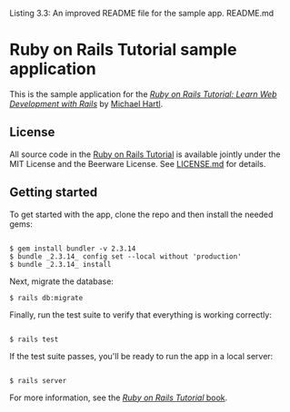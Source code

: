 Listing 3.3: An improved README file for the sample app.
README.md

# Ruby on Rails Tutorial sample application

This is the sample application for the
[*Ruby on Rails Tutorial:
Learn Web Development with Rails*](https://www.railstutorial.org/)
by [Michael Hartl](https://www.michaelhartl.com/).
## License

All source code in the [Ruby on Rails Tutorial](https://www.railstutorial.org/)
is available jointly under the MIT License and the Beerware License. See
[LICENSE.md](LICENSE.md) for details.

## Getting started

To get started with the app, clone the repo and then install the needed gems:

```

$ gem install bundler -v 2.3.14
$ bundle _2.3.14_ config set --local without 'production'
$ bundle _2.3.14_ install
```

Next, migrate the database:
```
$ rails db:migrate
```

Finally, run the test suite to verify that everything is working correctly:

```

$ rails test
```

If the test suite passes, you'll be ready to run the app in a local server:

```

$ rails server
```

For more information, see the
[*Ruby on Rails Tutorial* book](https://www.railstutorial.org/book).